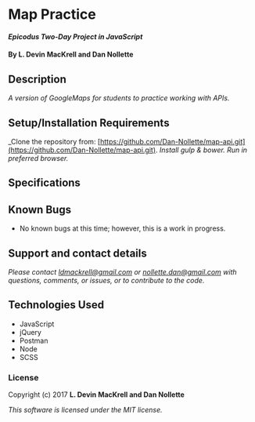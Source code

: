 # Map Practice

#### _Epicodus Two-Day Project in JavaScript_

#### By L. Devin MacKrell and Dan Nollette

## Description

_A version of GoogleMaps for students to practice working with APIs._

## Setup/Installation Requirements

_Clone the repository from: [https://github.com/Dan-Nollette/map-api.git](https://github.com/Dan-Nollette/map-api.git).
_Install gulp & bower._
_Run in preferred browser._

## Specifications

<!-- * _User will enter a statement in textbox._
* _Not-so-cleverbot will respond to the statement._
* _User can choose to select a randomized function with the button "think for me."_
* _User can review the text log of previous questions and responses._
 -->
## Known Bugs

*   No known bugs at this time; however, this is a work in progress.

## Support and contact details

_Please contact [ldmackrell@gmail.com](mailto:ldmackrell@gmail.com) or [nollette.dan@gmail.com](mailto:nollette.dan@gmail.com) with questions, comments, or issues, or to contribute to the code._

## Technologies Used

* JavaScript
* jQuery
* Postman
* Node
* SCSS

### License

Copyright (c) 2017 **L. Devin MacKrell and Dan Nollette**

*This software is licensed under the MIT license.*
